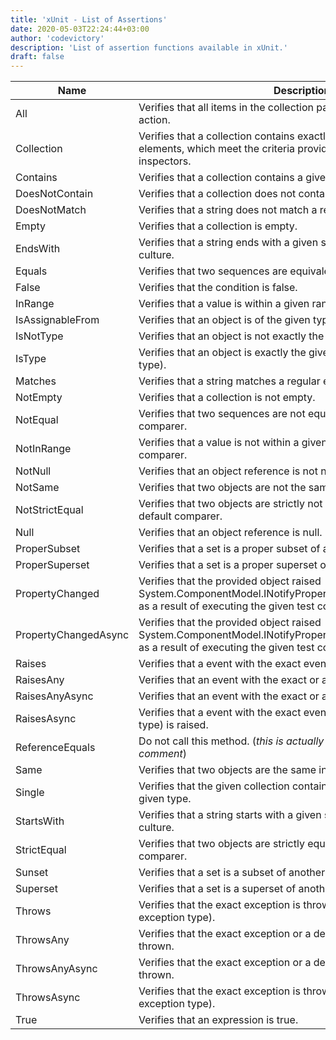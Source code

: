 ```yaml
---
title: 'xUnit - List of Assertions'
date: 2020-05-03T22:24:44+03:00
author: 'codevictory'
description: 'List of assertion functions available in xUnit.'
draft: false
---
```


| Name                 | Description                                                                                                                                         |
| -------------------- | --------------------------------------------------------------------------------------------------------------------------------------------------- |
| All                  | Verifies that all items in the collection pass when executed against action.                                                                        |
| Collection           | Verifies that a collection contains exactly a given number of elements, which meet the criteria provided by the element inspectors.                 |
| Contains             | Verifies that a collection contains a given object.                                                                                                 |
| DoesNotContain       | Verifies that a collection does not contain a given object.                                                                                         |
| DoesNotMatch         | Verifies that a string does not match a regular expression.                                                                                         |
| Empty                | Verifies that a collection is empty.                                                                                                                |
| EndsWith             | Verifies that a string ends with a given string, using the current culture.                                                                         |
| Equals               | Verifies that two sequences are equivalent, using a default comparer.                                                                               |
| False                | Verifies that the condition is false.                                                                                                               |
| InRange              | Verifies that a value is within a given range.                                                                                                      |
| IsAssignableFrom     | Verifies that an object is of the given type or a derived type.                                                                                     |
| IsNotType            | Verifies that an object is not exactly the given type.                                                                                              |
| IsType               | Verifies that an object is exactly the given type (and not a derived type).                                                                         |
| Matches              | Verifies that a string matches a regular expression.                                                                                                |
| NotEmpty             | Verifies that a collection is not empty.                                                                                                            |
| NotEqual             | Verifies that two sequences are not equivalent, using a default comparer.                                                                           |
| NotInRange           | Verifies that a value is not within a given range, using the default comparer.                                                                      |
| NotNull              | Verifies that an object reference is not null.                                                                                                      |
| NotSame              | Verifies that two objects are not the same instance.                                                                                                |
| NotStrictEqual       | Verifies that two objects are strictly not equal, using the type's default comparer.                                                                |
| Null                 | Verifies that an object reference is null.                                                                                                          |
| ProperSubset         | Verifies that a set is a proper subset of another set.                                                                                              |
| ProperSuperset       | Verifies that a set is a proper superset of another set.                                                                                            |
| PropertyChanged      | Verifies that the provided object raised System.ComponentModel.INotifyPropertyChanged.PropertyChanged as a result of executing the given test code. |
| PropertyChangedAsync | Verifies that the provided object raised System.ComponentModel.INotifyPropertyChanged.PropertyChanged as a result of executing the given test code. |
| Raises               | Verifies that a event with the exact event args is raised.                                                                                          |
| RaisesAny            | Verifies that an event with the exact or a derived event args is raised.                                                                            |
| RaisesAnyAsync       | Verifies that an event with the exact or a derived event args is raised.                                                                            |
| RaisesAsync          | Verifies that a event with the exact event args (and not a derived type) is raised.                                                                 |
| ReferenceEquals      | Do not call this method. (_this is actually from the source code comment_)                                                                          |
| Same                 | Verifies that two objects are the same instance.                                                                                                    |
| Single               | Verifies that the given collection contains only a single element of the given type.                                                                |
| StartsWith           | Verifies that a string starts with a given string, using the current culture.                                                                       |
| StrictEqual          | Verifies that two objects are strictly equal, using the type's default comparer.                                                                    |
| Sunset               | Verifies that a set is a subset of another set.                                                                                                     |
| Superset             | Verifies that a set is a superset of another set.                                                                                                   |
| Throws               | Verifies that the exact exception is thrown (and not a derived exception type).                                                                     |
| ThrowsAny            | Verifies that the exact exception or a derived exception type is thrown.                                                                            |
| ThrowsAnyAsync       | Verifies that the exact exception or a derived exception type is thrown.                                                                            |
| ThrowsAsync          | Verifies that the exact exception is thrown (and not a derived exception type).                                                                     |
| True                 | Verifies that an expression is true.                                                                                                                |
